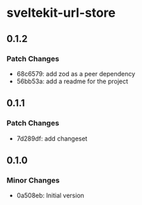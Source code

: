 # sveltekit-url-store

## 0.1.2

### Patch Changes

- 68c6579: add zod as a peer dependency
- 56bb53a: add a readme for the project

## 0.1.1

### Patch Changes

- 7d289df: add changeset

## 0.1.0

### Minor Changes

- 0a508eb: Initial version
